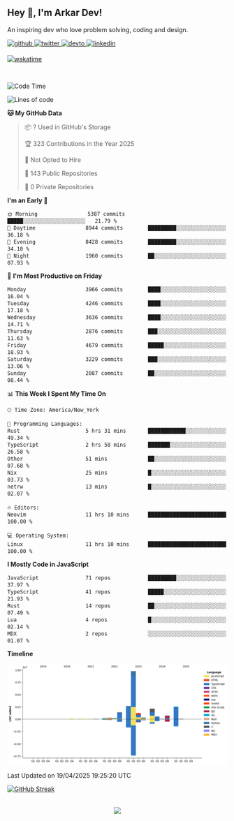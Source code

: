 ## Hey 👋, I'm Arkar Dev!  

An inspiring dev who love problem solving, coding and design.

<a href="https://github.com/Riley1101" target="_blank">
<img src=https://img.shields.io/badge/github-%2324292e.svg?&style=for-the-badge&logo=github&logoColor=white alt=github style="margin-bottom: 5px;" />
</a>
<a href="https://twitter.com/arkardev" target="_blank">
<img src=https://img.shields.io/badge/twitter-%2300acee.svg?&style=for-the-badge&logo=twitter&logoColor=white alt=twitter style="margin-bottom: 5px;" />
</a>
<a href="https://dev.to/riley1101" target="_blank">
<img src=https://img.shields.io/badge/dev.to-%2308090A.svg?&style=for-the-badge&logo=dev.to&logoColor=white alt=devto style="margin-bottom: 5px;" />
</a>
<a href="https://linkedin.com/in/arkar-kaung-myat" target="_blank">
<img src=https://img.shields.io/badge/linkedin-%231E77B5.svg?&style=for-the-badge&logo=linkedin&logoColor=white alt=linkedin style="margin-bottom: 5px;" />
</a>
  
[![wakatime](https://wakatime.com/badge/user/cf23b6e3-75f8-4c04-b0e3-273191c8d2ec.svg)](https://wakatime.com/@cf23b6e3-75f8-4c04-b0e3-273191c8d2ec)

<br/>

<!--START_SECTION:waka-->
![Code Time](http://img.shields.io/badge/Code%20Time-1%2C375%20hrs%2049%20mins-blue)

![Lines of code](https://img.shields.io/badge/From%20Hello%20World%20I%27ve%20Written-22.5%20million%20lines%20of%20code-blue)

**🐱 My GitHub Data** 

> 📦 ? Used in GitHub's Storage 
 > 
> 🏆 323 Contributions in the Year 2025
 > 
> 🚫 Not Opted to Hire
 > 
> 📜 143 Public Repositories 
 > 
> 🔑 0 Private Repositories 
 > 
**I'm an Early 🐤** 

```text
🌞 Morning                5387 commits        █████░░░░░░░░░░░░░░░░░░░░   21.79 % 
🌆 Daytime                8944 commits        █████████░░░░░░░░░░░░░░░░   36.18 % 
🌃 Evening                8428 commits        █████████░░░░░░░░░░░░░░░░   34.10 % 
🌙 Night                  1960 commits        ██░░░░░░░░░░░░░░░░░░░░░░░   07.93 % 
```
📅 **I'm Most Productive on Friday** 

```text
Monday                   3966 commits        ████░░░░░░░░░░░░░░░░░░░░░   16.04 % 
Tuesday                  4246 commits        ████░░░░░░░░░░░░░░░░░░░░░   17.18 % 
Wednesday                3636 commits        ████░░░░░░░░░░░░░░░░░░░░░   14.71 % 
Thursday                 2876 commits        ███░░░░░░░░░░░░░░░░░░░░░░   11.63 % 
Friday                   4679 commits        █████░░░░░░░░░░░░░░░░░░░░   18.93 % 
Saturday                 3229 commits        ███░░░░░░░░░░░░░░░░░░░░░░   13.06 % 
Sunday                   2087 commits        ██░░░░░░░░░░░░░░░░░░░░░░░   08.44 % 
```


📊 **This Week I Spent My Time On** 

```text
🕑︎ Time Zone: America/New_York

💬 Programming Languages: 
Rust                     5 hrs 31 mins       ████████████░░░░░░░░░░░░░   49.34 % 
TypeScript               2 hrs 58 mins       ███████░░░░░░░░░░░░░░░░░░   26.58 % 
Other                    51 mins             ██░░░░░░░░░░░░░░░░░░░░░░░   07.68 % 
Nix                      25 mins             █░░░░░░░░░░░░░░░░░░░░░░░░   03.73 % 
netrw                    13 mins             █░░░░░░░░░░░░░░░░░░░░░░░░   02.07 % 

🔥 Editors: 
Neovim                   11 hrs 10 mins      █████████████████████████   100.00 % 

💻 Operating System: 
Linux                    11 hrs 10 mins      █████████████████████████   100.00 % 
```

**I Mostly Code in JavaScript** 

```text
JavaScript               71 repos            █████████░░░░░░░░░░░░░░░░   37.97 % 
TypeScript               41 repos            █████░░░░░░░░░░░░░░░░░░░░   21.93 % 
Rust                     14 repos            ██░░░░░░░░░░░░░░░░░░░░░░░   07.49 % 
Lua                      4 repos             █░░░░░░░░░░░░░░░░░░░░░░░░   02.14 % 
MDX                      2 repos             ░░░░░░░░░░░░░░░░░░░░░░░░░   01.07 % 
```



**Timeline**

![Lines of Code chart](https://raw.githubusercontent.com/Riley1101/Riley1101/main/assets/bar_graph.png)


 Last Updated on 19/04/2025 19:25:20 UTC
<!--END_SECTION:waka-->

[![GitHub Streak](https://streak-stats.demolab.com?user=Riley1101)](https://git.io/streak-stats)
  
<br/>  
<div align="center">
<img src="https://komarev.com/ghpvc/?username=Riley1101&&style=flat-square" align="center" />
</div>  

